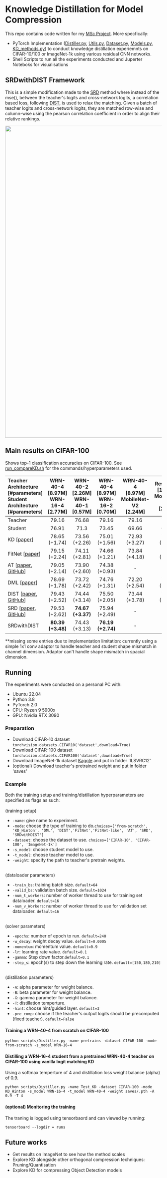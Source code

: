 # Knowledge Distillation for Model Compression

This repo contains code written for my [MSc Project](https://github.com/chitraz/KnowledgeDistillationForModelCompression/files/15062925/FinalReport_Chitra.pdf). More specfically: 
  - PyTorch Implementation ([Distiller.py](scripts/Distiller.py), [Utils.py](scripts/Utils.py), [Dataset.py](scripts/Dataset.py), [Models.py](scripts/Models.py), [KD_methods.py](scripts/KD_methods.py)) to conduct knowledge distillation experiemnts on CIFAR-10/100 or ImageNet-1k using various residual CNN networks. 
  - Shell Scripts to run all the experiments conducted and Juperter Noteboks for visualisations

## SRDwithDIST Framework
This is a simple modification made to the [SRD](https://arxiv.org/abs/2205.06701) method where instead of the mse(), between the teacher's logits and cross-network logits, a correlation based loss, following [DIST](https://arxiv.org/abs/2205.10536), is used to relax the matching. Given a batch of teacher logits and cross-network logits, they are matched row-wise and column-wise using the pearson correlation coefficient in order to align their relative rankings.   

<img src="https://github.com/chitraz/KnowledgeDistillationForModelCompression/assets/40371968/61d02532-9403-4e64-bdd8-ac4555614c64" width="1000" />

## Main results on CIFAR-100 

Shows top-1 classification accuracies on CIFAR-100. See [run_compareKD.sh](run_compareKD.sh) for the commands/hyperparameters used. 

| Teacher Architecture <br> [#parameters] <br> Student Architecture <br> [#parameters] | WRN-40-4 <br> [8.97M] <br> WRN-16-4 <br> [2.77M] | WRN-40-2 <br> [2.26M] <br> WRN-40-1 <br> [0.57M] | WRN-40-4 <br> [8.97M] <br> WRN-16-2 <br> [0.70M] | WRN-40-4 <br> [8.97M] <br> MobileNet-V2 <br> [2.24M]| ResNet-18 <br> [11.22M] <br> MobileNet-V2 <br> [2.24M]|
| :------------- | :-----: | :-----: | :-----: | :-----: | :-----: |
| Teacher | 79.16 | 76.68 | 79.16 | 79.16 | 78.13 |
| Student     | 76.91 | 71.3  | 73.45 | 69.66 | 69.66 |
| KD [[paper](https://arxiv.org/abs/1503.02531)]         | 78.65 (+1.74) | 73.56 (+2.26) | 75.01 (+1.56) | 72.93 (+3.27) | 73.40 (+3.74)  |
| FitNet [[paper](https://arxiv.org/abs/1412.6550)]      | 79.15 (+2.24) | 74.11 (+2.81) | 74.66 (+1.21) | 73.84 (+4.18) | 73.19 (+3.53) |
| AT [[paper](https://arxiv.org/abs/1612.03928), [GitHub](https://github.com/szagoruyko/attention-transfer)]          | 79.05 (+2.14) | 73.90 (+2.60)  | 74.38 (+0.93) | \-    | \-    |
| DML [[paper](https://arxiv.org/abs/1706.00384)]         | 78.69 (+1.78) | 73.72 (+2.42) | 74.76 (+1.31) | 72.20 (+2.54)  | 72.26 (+2.60) |
| DIST [[paper](https://arxiv.org/abs/2205.10536), [GitHub](https://github.com/hunto/DIST_KD)]        | 79.43 (+2.52) | 74.44 (+3.14) | 75.50 (+2.05)  | 73.44 (+3.78) | 72.68 (+3.02) |
| SRD [[paper](https://arxiv.org/abs/2205.06701), [GitHub](https://github.com/jingyang2017/SRD_ossl)]         | 79.53 (+2.62) | **74.67 (+3.37)** | 75.94 (+2.49) | \-    | \-    |
| SRDwithDIST | **80.39 (+3.48)** | 74.43 (+3.13) | **76.19 (+2.74)** | \-    | \-    |

**missing some entries due to implementation limitation: currently using a simple 1x1 conv adaptor to handle teacher and student shape mismatch in channel dimension. Adaptor can't handle shape mismatch in spacial dimension. 
 

## Running

 The experiments were conducted on a personal PC with: 
 - Ubuntu 22.04
 - Python 3.8
 - PyTorch 2.0
 - CPU: Ryzen 9 5900x
 - GPU: Nvidia RTX 3090

### Preparation 

  - Download CIFAR-10 dataset ```torchvision.datasets.CIFAR10('dataset',download=True)``` 
  - Download CIFAR-100 dataset ```torchvision.datasets.CIFAR100('dataset',download=True)```
  - Download ImageNet-1k dataset [Kaggle](https://www.kaggle.com/competitions/imagenet-object-localization-challenge/data) and put in folder 'ILSVRC12'
  - (optional) Download teacher's pretrained weight and put in folder 'saves'

### Example

Both the training setup and training/distillation hyperparameters are specified as flags as such:  
<br>(training setup)
  - ```-name```: give name to experiment.
  - ```-mode```: choose the type of training to do.```choices=['from-scratch', 'KD_Hinton', 'DML', 'DIST','FitNet','FitNet-like', 'AT', 'SRD', 'SRDwithDIST']```
  - ```-dataset```: choose the dataset to use. ```choices=['CIFAR-10', 'CIFAR-100', 'ImageNet-1k']```
  - ```-s_model```: choose student model to use.
  - ```-t_model```: choose teacher model to use.  
  - ```-weight```: specify the path to teacher's pretrain weights. 
    
<br>(dataloader parameters)  
  - ```-train_bs```: training batch size. ```default=64```
  - ```-valid_bs```: validation batch size. ```default=1024```
  - ```-num_t_workers```: number of worker thread to use for training set dataloader. ```default=16```
  - ```-num_v_Workers```: number of worker thread to use for validation set dataloader. ```default=16```
    
<br>(solver parameters)
  - ```-epochs```: number of epoch to run. ```default=240```
  - ```-w_decay```: weight decay value. ```default=0.0005```
  - ```-momentum```: momentum value. ```default=0.9```
  - ```-lr```: learning rate value. ```default=0.1```
  - ```-gamma```: Step down factor.```default=0.1```
  - ```-step_s```: epoch(s) to step down the learning rate. ```default=[150,180,210]```
    
<br>(distillation parameters)
  - ```-A```: alpha parameter for weight balance.
  - ```-B```: beta parameter for weight balance.
  - ```-G```: gamma parameter for weight balance.
  - ```-T```: distillation temperture. 
  - ```-hint```: choose hint/guided layer. ```default=3```
  - ```-pre_comp```: choose if the teacher's output logits should be precomputed (fixed teacher). ```default=False```
  

#### Training a WRN-40-4 from scratch on CIFAR-100

```
python scripts/Distiller.py -name pretrains -dataset CIFAR-100 -mode from-scratch -s_model WRN-16-4
```


#### Distilling a WRN-16-4 student from a pretrained WRN-40-4 teacher on CIFAR-100 using vanilla logit matching KD

Using a softmax temperture of 4 and distillation loss weight balance (alpha) of 0.9. 
```
python scripts/Distiller.py -name Test_KD -dataset CIFAR-100 -mode KD_Hinton -s_model WRN-16-4 -t_model WRN-40-4 -weight saves/.pth -A 0.9 -T 4
```

#### (optional) Monitoring the training

The traning is logged using tensorbaord and can viewed by running:
```
tensorboard --logdir = runs
```

## Future works  
  - Get results on ImageNet to see how the method scales
  - Explore KD alongside other orthogonal compression techniques: Pruning/Quantisation 
  - Explore KD for compressing Object Detection models
